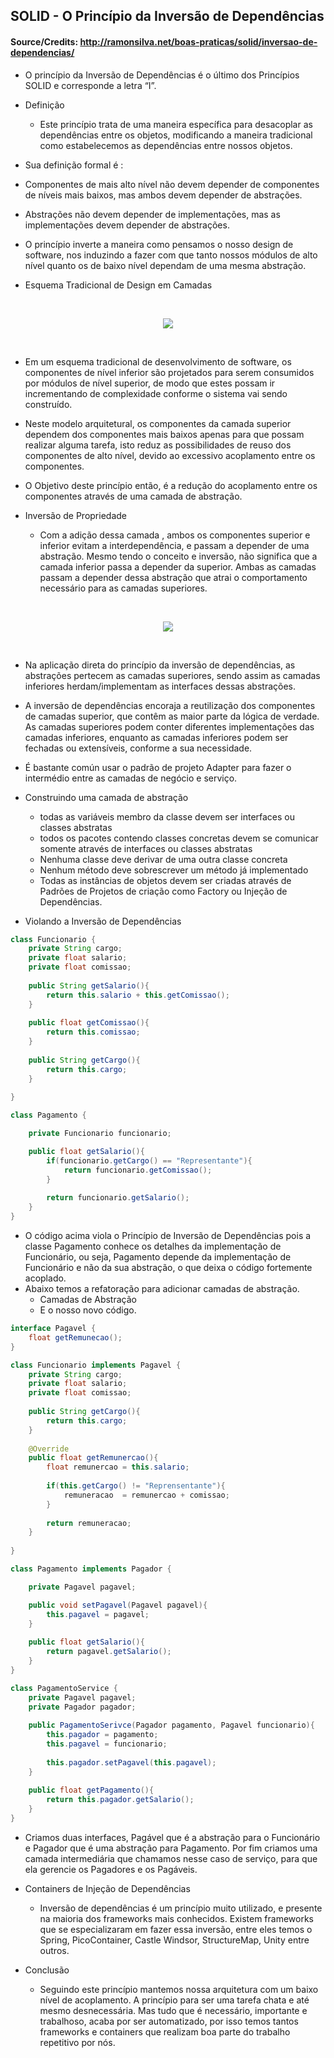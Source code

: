 ## SOLID - O Princípio da Inversão de Dependências

#### Source/Credits: http://ramonsilva.net/boas-praticas/solid/inversao-de-dependencias/

 - O princípio da Inversão de Dependências é o último dos Princípios SOLID e corresponde a letra “I”.

 - Definição
    - Este princípio trata de uma maneira específica para desacoplar as dependências entre os objetos, modificando a maneira tradicional como estabelecemos as dependências entre nossos objetos.

 - Sua definição formal é :
 - Componentes de mais alto nível não devem depender de componentes de níveis mais baixos, mas ambos devem depender de abstrações.
 - Abstrações não devem depender de implementações, mas as implementações devem depender de abstrações.
 - O princípio inverte a maneira como pensamos o nosso design de software, nos induzindo a fazer com que tanto nossos módulos de alto nível quanto os de baixo nível dependam de uma mesma abstração.

 - Esquema Tradicional de Design em Camadas

 <br>
 <p align="center">
    <img src="camada1.png">
  </p>
 <br>

 - Em um esquema tradicional de desenvolvimento de software, os componentes de nível inferior são projetados para serem consumidos por módulos de nível superior, de modo que estes possam ir incrementando de complexidade conforme o sistema vai sendo construído.

 - Neste modelo arquitetural, os componentes da camada superior dependem dos componentes mais baixos apenas para que possam realizar alguma tarefa, isto reduz as possibilidades de reuso dos componentes de alto nível, devido ao excessivo acoplamento entre os componentes.

 - O Objetivo deste princípio então, é a redução do acoplamento entre os componentes através de uma camada de abstração.

 - Inversão de Propriedade
    - Com a adição dessa camada , ambos os componentes superior e inferior evitam a interdependência, e passam a depender de uma abstração. Mesmo tendo o conceito e inversão, não significa que a camada inferior passa a depender da superior. Ambas as camadas passam a depender dessa abstração que atrai o comportamento necessário para as camadas superiores.

 <br>
 <p align="center">
    <img src="camada1.png">
  </p>
 <br>

 - Na aplicação direta do princípio da inversão de dependências, as abstrações pertecem as camadas superiores, sendo assim as camadas inferiores herdam/implementam as interfaces dessas abstrações.

 - A inversão de dependências encoraja a reutilização dos componentes de camadas superior, que contêm as maior parte da lógica de verdade. As camadas superiores podem conter diferentes implementações das camadas inferiores, enquanto as camadas inferiores podem ser fechadas ou extensíveis, conforme a sua necessidade.

 - É bastante común usar o padrão de projeto Adapter para fazer o intermédio entre as camadas de negócio e serviço.

 - Construindo uma camada de abstração
    - todas as variáveis membro da classe devem ser interfaces ou classes abstratas
    - todos os pacotes contendo classes concretas devem se comunicar somente através de interfaces ou classes abstratas
    - Nenhuma classe deve derivar de uma outra classe concreta
    - Nenhum método deve sobrescrever um método já implementado
    - Todas as instâncias de objetos devem ser criadas através de Padrões de Projetos de criação como Factory ou Injeção de Dependências.

 - Violando a Inversão de Dependências

```java
class Funcionario {
    private String cargo;
    private float salario;
    private float comissao;
    
    public String getSalario(){
        return this.salario + this.getComissao();
    }
    
    public float getComissao(){
        return this.comissao;
    }
    
    public String getCargo(){
        return this.cargo;
    }
    
}

class Pagamento {

    private Funcionario funcionario;

    public float getSalario(){
        if(funcionario.getCargo() == "Representante"){
            return funcionario.getComissao();
        }
        
        return funcionario.getSalario();
    }
}
```

 - O código acima viola o Princípio de Inversão de Dependências pois a classe Pagamento conhece os detalhes da implementação de Funcionário, ou seja, Pagamento depende da implementação de Funcionário e não da sua abstração, o que deixa o código fortemente acoplado.
 - Abaixo temos a refatoração para adicionar camadas de abstração.
    - Camadas de Abstração
    - E o nosso novo código.

```java
interface Pagavel {
    float getRemunecao();
}

class Funcionario implements Pagavel {
    private String cargo;
    private float salario;
    private float comissao;
    
    public String getCargo(){
        return this.cargo;
    }
    
    @Override
    public float getRemunercao(){
        float remunercao = this.salario;
        
        if(this.getCargo() != "Reprensentante"){
            remuneracao  = remunercao + comissao;
        }
        
        return remuneracao;
    }
    
}

class Pagamento implements Pagador {

    private Pagavel pagavel;

    public void setPagavel(Pagavel pagavel){
        this.pagavel = pagavel;
    }
    
    public float getSalario(){
        return pagavel.getSalario();
    }
}

class PagamentoService {
    private Pagavel pagavel;
    private Pagador pagador;
    
    public PagamentoSerivce(Pagador pagamento, Pagavel funcionario){
        this.pagador = pagamento;
        this.pagavel = funcionario;
        
        this.pagador.setPagavel(this.pagavel);
    }
    
    public float getPagamento(){
        return this.pagador.getSalario();
    }
}
```

 - Criamos duas interfaces, Pagável que é a abstração para o Funcionário e Pagador que é uma abstração para Pagamento. Por fim criamos uma camada intermediária que chamamos nesse caso de serviço, para que ela gerencie os Pagadores e os Pagáveis.

 - Containers de Injeção de Dependências
    - Inversão de dependências é um princípio muito utilizado, e presente na maioria dos frameworks mais conhecidos. Existem frameworks que se especializaram em fazer essa inversão, entre eles temos o Spring, PicoContainer, Castle Windsor, StructureMap, Unity entre outros.
 - Conclusão
    - Seguindo este princípio mantemos nossa arquitetura com um baixo nível de acoplamento. A princípio para ser uma tarefa chata e até mesmo desnecessária. Mas tudo que é necessário, importante e trabalhoso, acaba por ser automatizado, por isso temos tantos frameworks e containers que realizam boa parte do trabalho repetitivo por nós.